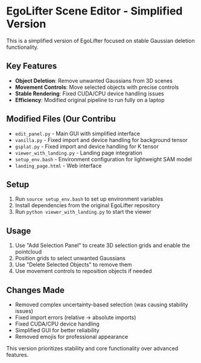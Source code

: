# EgoLifter Scene Editor - Simplified Version

This is a simplified version of EgoLifter focused on stable Gaussian deletion functionality.

## Key Features

- **Object Deletion**: Remove unwanted Gaussians from 3D scenes
- **Movement Controls**: Move selected objects with precise controls
- **Stable Rendering**: Fixed CUDA/CPU device handling issues
- **Efficiency**: Modified original pipeline to run fully on a laptop

## Modified Files (Our Contribu

- `edit_panel.py` - Main GUI with simplified interface
- `vanilla.py` - Fixed import and device handling for background tensor
- `gsplat.py` - Fixed import and device handling for K tensor
- `viewer_with_landing.py` - Landing page integration
- `setup_env.bash` - Environment configuration for lightweight SAM model
- `landing_page.html` - Web interface

## Setup

1. Run `source setup_env.bash` to set up environment variables
2. Install dependencies from the original EgoLifter repository
3. Run `python viewer_with_landing.py` to start the viewer

## Usage

1. Use "Add Selection Panel" to create 3D selection grids and enable the pointcloud
2. Position grids to select unwanted Gaussians
3. Use "Delete Selected Objects" to remove them
4. Use movement controls to reposition objects if needed

## Changes Made

- Removed complex uncertainty-based selection (was causing stability issues)
- Fixed import errors (relative → absolute imports)
- Fixed CUDA/CPU device handling
- Simplified GUI for better reliability
- Removed emojis for professional appearance

This version prioritizes stability and core functionality over advanced features.
